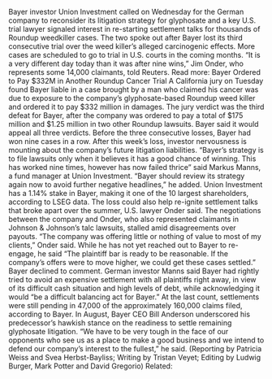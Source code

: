 Bayer investor Union Investment called on Wednesday for the German company to reconsider its litigation strategy for glyphosate and a key U.S. trial lawyer signaled interest in re-starting settlement talks for thousands of Roundup weedkiller cases.
The two spoke out after Bayer lost its third consecutive trial over the weed killer’s alleged carcinogenic effects. More cases are scheduled to go to trial in U.S. courts in the coming months.
“It is a very different day today than it was after nine wins,” Jim Onder, who represents some 14,000 claimants, told Reuters.
Read more: Bayer Ordered to Pay $332M in Another Roundup Cancer Trial
A California jury on Tuesday found Bayer liable in a case brought by a man who claimed his cancer was due to exposure to the company’s glyphosate-based Roundup weed killer and ordered it to pay $332 million in damages.
The jury verdict was the third defeat for Bayer, after the company was ordered to pay a total of $175 million and $1.25 million in two other Roundup lawsuits.
Bayer said it would appeal all three verdicts.
Before the three consecutive losses, Bayer had won nine cases in a row.
After this week’s loss, investor nervousness is mounting about the company’s future litigation liabilities.
“Bayer’s strategy is to file lawsuits only when it believes it has a good chance of winning. This has worked nine times, however has now failed thrice” said Markus Manns, a fund manager at Union Investment.
“Bayer should review its strategy again now to avoid further negative headlines,” he added.
Union Investment has a 1.14% stake in Bayer, making it one of the 10 largest shareholders, according to LSEG data.
The loss could also help re-ignite settlement talks that broke apart over the summer, U.S. lawyer Onder said. The negotiations between the company and Onder, who also represented claimants in Johnson & Johnson’s talc lawsuits, stalled amid disagreements over payouts. “The company was offering little or nothing of value to most of my clients,” Onder said.
While he has not yet reached out to Bayer to re-engage, he said “The plaintiff bar is ready to be reasonable. If the company’s offers were to move higher, we could get these cases settled.”
Bayer declined to comment.
German investor Manns said Bayer had rightly tried to avoid an expensive settlement with all plaintiffs right away, in view of its difficult cash situation and high levels of debt, while acknowledging it would “be a difficult balancing act for Bayer.”
At the last count, settlements were still pending in 47,000 of the approximately 160,000 claims filed, according to Bayer.
In August, Bayer CEO Bill Anderson underscored his predecessor’s hawkish stance on the readiness to settle remaining glyphosate litigation.
“We have to be very tough in the face of our opponents who see us as a place to make a good business and we intend to defend our company’s interest to the fullest,” he said.
(Reporting by Patricia Weiss and Svea Herbst-Bayliss; Writing by Tristan Veyet; Editing by Ludwig Burger, Mark Potter and David Gregorio)
Related: